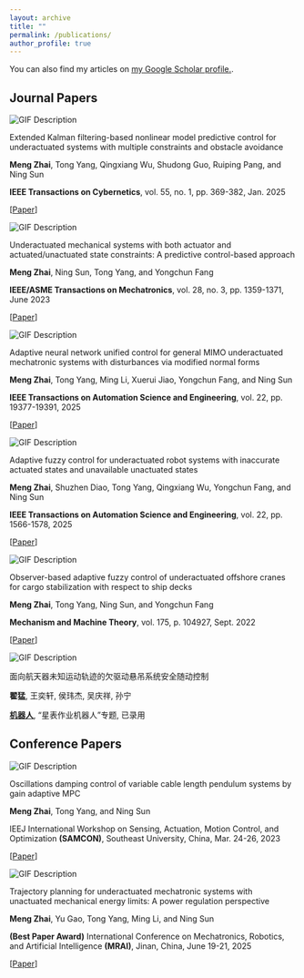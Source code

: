 ```yaml
---
layout: archive
title: ""
permalink: /publications/
author_profile: true
---
```


<!-- {% if author.googlescholar %}
  You can also find my articles on <u><a href="{{author.googlescholar}}">my Google Scholar profile</a>.</u>
{% endif %} -->

You can also find my articles on <u><a href="https://scholar.google.com/citations?user=g91ocA8AAAAJ&hl">my Google Scholar profile</a>.</u>.


<head>
  <link rel="stylesheet" href="styles.css">
</head>

## Journal Papers
<div class="paper-container">
  <!-- Left side: GIF -->
  <div class="gif-container">
    <img src="zhaiExtendedKalmanFilteringBased2025.jpg" alt="GIF Description" class="paper-gif">
  </div>
  <!-- Right side: Paper Information -->
  <div class="info-container">
    <p class="paper-title">Extended Kalman filtering-based nonlinear model predictive control for underactuated systems with multiple constraints and obstacle avoidance </p>
    <p class="authors"> <b>Meng Zhai</b>, Tong Yang, Qingxiang Wu, Shudong Guo, Ruiping Pang, and Ning Sun </p>
    <p class="journal"> <b>IEEE Transactions on Cybernetics</b>, vol. 55, no. 1, pp. 369-382, Jan. 2025 </p>
    <p class="url"> [<a href="https://ieeexplore.ieee.org/document/10752633/?arnumber=10752633">Paper</a>] </p>
  </div>
</div>

<div class="paper-container">
  <!-- Left side: GIF -->
  <div class="gif-container">
    <img src="zhaiUnderactuatedMechanicalSystems2023.jpg" alt="GIF Description" class="paper-gif">
  </div>
  <!-- Right side: Paper Information -->
  <div class="info-container">
    <p class="paper-title">Underactuated mechanical systems with both actuator and actuated/unactuated state constraints: A predictive control-based approach </p>
    <p class="authors"> <b>Meng Zhai</b>, Ning Sun, Tong Yang, and Yongchun Fang </p>
    <p class="journal"> <b>IEEE/ASME Transactions on Mechatronics</b>, vol. 28, no. 3, pp. 1359-1371, June 2023 </p>
    <p class="url"> [<a href="https://ieeexplore.ieee.org/document/10001761">Paper</a>] </p>
  </div>
</div>

<div class="paper-container">
  <!-- Left side: GIF -->
  <div class="gif-container">
    <img src="zhaiAdaptiveNeuralNetwork2025.gif" alt="GIF Description" class="paper-gif">
  </div>
  <!-- Right side: Paper Information -->
  <div class="info-container">
    <p class="paper-title">Adaptive neural network unified control for general MIMO underactuated mechatronic systems with disturbances via modified normal forms </p>
    <p class="authors"> <b>Meng Zhai</b>, Tong Yang, Ming Li, Xuerui Jiao, Yongchun Fang, and Ning Sun </p>
    <p class="journal"> <b>IEEE Transactions on Automation Science and Engineering</b>, vol. 22, pp. 19377-19391, 2025 </p>
    <p class="url"> [<a href="https://ieeexplore.ieee.org/document/11099087">Paper</a>] </p>
  </div>
</div>

<div class="paper-container">
  <!-- Left side: GIF -->
  <div class="gif-container">
    <img src="zhaiAdaptiveFuzzyControl2025.jpg" alt="GIF Description" class="paper-gif">
  </div>
  <!-- Right side: Paper Information -->
  <div class="info-container">
    <p class="paper-title">Adaptive fuzzy control for underactuated robot systems with inaccurate actuated states and unavailable unactuated states </p>
    <p class="authors"> <b>Meng Zhai</b>, Shuzhen Diao, Tong Yang, Qingxiang Wu, Yongchun Fang, and Ning Sun </p>
    <p class="journal"> <b>IEEE Transactions on Automation Science and Engineering</b>, vol. 22, pp. 1566-1578, 2025 </p>
    <p class="url"> [<a href="https://ieeexplore.ieee.org/document/10445242/?arnumber=10445242">Paper</a>] </p>
  </div>
</div>

<div class="paper-container">
  <!-- Left side: GIF -->
  <div class="gif-container">
    <img src="zhaiObserverbasedAdaptiveFuzzy2022.jpg" alt="GIF Description" class="paper-gif">
  </div>
  <!-- Right side: Paper Information -->
  <div class="info-container">
    <p class="paper-title">Observer-based adaptive fuzzy control of underactuated offshore cranes for cargo stabilization with respect to ship decks </p>
    <p class="authors"> <b>Meng Zhai</b>, Tong Yang, Ning Sun, and Yongchun Fang </p>
    <p class="journal"> <b>Mechanism and Machine Theory</b>, vol. 175, p. 104927, Sept. 2022 </p>
    <p class="url"> [<a href="https://linkinghub.elsevier.com/retrieve/pii/S0094114X22001859">Paper</a>] </p>
  </div>
</div>

<div class="paper-container">
  <!-- Left side: GIF -->
  <div class="gif-container">
    <img src="仿真飞跃.gif" alt="GIF Description" class="paper-gif">
  </div>
  <!-- Right side: Paper Information -->
  <div class="info-container">
    <p class="paper-title">面向航天器未知运动轨迹的欠驱动悬吊系统安全随动控制 </p>
    <p class="authors"> <b>翟猛</b>, 王奕轩, 侯玮杰, 吴庆祥, 孙宁 </p>
    <p class="journal"> <b><a href="https://robot.sia.cn/">机器人</a></b>, “星表作业机器人”专题, 已录用 </p>
  </div>
</div>

## Conference Papers
<div class="paper-container">
  <!-- Left side: GIF -->
  <div class="gif-container">
    <img src="zhaiOscillationsDampingControl2023.jpg" alt="GIF Description" class="paper-gif">
  </div>
  <!-- Right side: Paper Information -->
  <div class="info-container">
    <p class="paper-title">Oscillations damping control of variable cable length pendulum systems by gain adaptive MPC </p>
    <p class="authors"> <b>Meng Zhai</b>, Tong Yang, and Ning Sun </p>
    <p class="journal"> IEEJ International Workshop on Sensing, Actuation, Motion Control, and Optimization <b>(SAMCON)</b>, Southeast University, China, Mar. 24-26, 2023 </p>
    <p class="url"> [<a href="Zhai 等 - Oscillations Damping Control of Variable Cable Len.pdf">Paper</a>] </p>
  </div>
</div>

<div class="paper-container">
  <!-- Left side: GIF -->
  <div class="gif-container">
    <img src="MRAI2025-Unactuated Energy Limit-TP.jpg" alt="GIF Description" class="paper-gif">
  </div>
  <!-- Right side: Paper Information -->
  <div class="info-container">
    <p class="paper-title">Trajectory planning for underactuated mechatronic systems with unactuated mechanical energy limits: A power regulation perspective </p>
    <p class="authors"> <b>Meng Zhai</b>, Yu Gao, Tong Yang, Ming Li, and Ning Sun </p>
    <p class="journal"> <b>(Best Paper Award)</b> International Conference on Mechatronics, Robotics, and Artificial Intelligence <b>(MRAI)</b>, Jinan, China, June 19-21, 2025 </p>
    <p class="url"> [<a href="MRAI2025-Unactuated Energy Limit-TP.pdf">Paper</a>] </p>
  </div>
</div>
